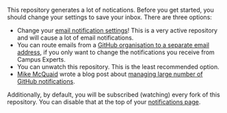 This repository generates a lot of notications. Before you get started, you should change your settings to save your inbox. There are three options:

- Change your [email notification settings](https://github.com/settings/notifications)! This is a very active repository and will cause a lot of email notifications.
- You can route emails from a [GitHub organisation to a separate email address](https://help.github.com/articles/managing-notification-emails-for-organizations/), if you only want to change the notifications you receive from Campus Experts.
- You can unwatch this repository. This is the least recommended option.
- [Mike McQuaid](https://github.com/mikemcquaid) wrote a blog post about [managing large number of GitHub notifications](https://github.com/blog/2399-managing-large-numbers-of-github-notifications).

Additionally, by default, you will be subscribed (watching) every fork of this repository. You can disable that at the top of your [notifications page](https://github.com/settings/notifications). 
